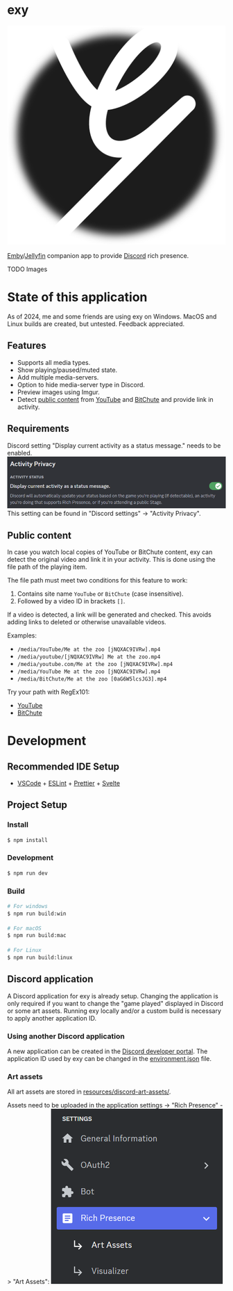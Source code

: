 # exy

![exy-icon](resources/icon.png)

[Emby](https://emby.media)/[Jellyfin](https://jellyfin.org) companion app to provide [Discord](https://discord.com) rich presence.

TODO Images

# State of this application

As of 2024, me and some friends are using exy on Windows.
MacOS and Linux builds are created, but untested. Feedback appreciated.

## Features

- Supports all media types.
- Show playing/paused/muted state.
- Add multiple media-servers.
- Option to hide media-server type in Discord.
- Preview images using Imgur.
- Detect [public content](#public-content) from [YouTube](https://www.youtube.com) and [BitChute](https://www.bitchute.com) and provide link in activity.

## Requirements

Discord setting "Display current activity as a status message." needs to be enabled.
![discord-settings](resources/docs/discord-setting.png)
This setting can be found in "Discord settings" -> "Activity Privacy".

## Public content

In case you watch local copies of YouTube or BitChute content, exy can detect the original video and link it in your activity.
This is done using the file path of the playing item.

The file path must meet two conditions for this feature to work:

1. Contains site name `YouTube` or `BitChute` (case insensitive).
2. Followed by a video ID in brackets `[]`.

If a video is detected, a link will be generated and checked. This avoids adding links to deleted or otherwise unavailable videos.

Examples:

- `/media/YouTube/Me at the zoo [jNQXAC9IVRw].mp4`
- `/media/youtube/[jNQXAC9IVRw] Me at the zoo.mp4`
- `/media/youtube.com/Me at the zoo [jNQXAC9IVRw].mp4`
- `/media/YouTube Me at the zoo [jNQXAC9IVRw].mp4`
- `/media/BitChute/Me at the zoo [0aG6W5lcsJG3].mp4`

Try your path with RegEx101:

- [YouTube](https://regex101.com/r/6J9dr9/1)
- [BitChute](https://regex101.com/r/cpVE7k/1)

# Development

## Recommended IDE Setup

- [VSCode](https://code.visualstudio.com/) + [ESLint](https://marketplace.visualstudio.com/items?itemName=dbaeumer.vscode-eslint) + [Prettier](https://marketplace.visualstudio.com/items?itemName=esbenp.prettier-vscode) + [Svelte](https://marketplace.visualstudio.com/items?itemName=svelte.svelte-vscode)

## Project Setup

### Install

```bash
$ npm install
```

### Development

```bash
$ npm run dev
```

### Build

```bash
# For windows
$ npm run build:win

# For macOS
$ npm run build:mac

# For Linux
$ npm run build:linux
```

## Discord application

A Discord application for exy is already setup. Changing the application is only required if you want to change the "game played" displayed in Discord or some art assets. Running exy locally and/or a custom build is necessary to apply another application ID.

### Using another Discord application

A new application can be created in the [Discord developer portal](https://discord.com/developers/applications).
The application ID used by exy can be changed in the [environment.json](src/environment.json) file.

### Art assets

All art assets are stored in [resources/discord-art-assets/](resources/discord-art-assets/).

Assets need to be uploaded in the application settings -> "Rich Presence" -> "Art Assets":
![discord-art-assets](/resources/docs/discord-art-assets.png)
